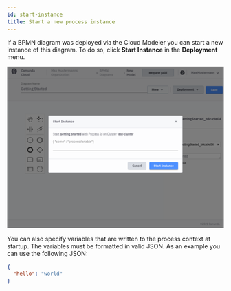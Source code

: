 ```yaml
---
id: start-instance
title: Start a new process instance
---
```


If a BPMN diagram was deployed via the Cloud Modeler you can start a new instance of this diagram. To do so, click **Start Instance** in the **Deployment** menu.

![start instance](img/start-process-instance-variables.png)

You can also specify variables that are written to the process context at startup. The variables must be formatted in valid JSON. As an example you can use the following JSON:

```json
{
  "hello": "world"
}
```
